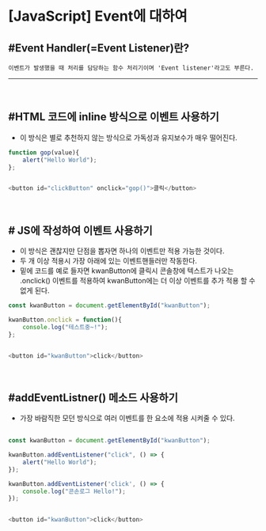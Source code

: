 # [JavaScript] Event에 대하여

## #Event Handler(=Event Listener)란?

    이벤트가 발생했을 때 처리를 담당하는 함수 처리기이며 'Event listener'라고도 부른다.
 ---
<br>

## #HTML 코드에 inline 방식으로 이벤트 사용하기

- 이 방식은 별로 추천하지 않는 방식으로 가독성과 유지보수가 매우 떨어진다.

```javascript
function gop(value){
    alert("Hello World");
};


<button id="clickButton" onclick="gop()">클릭</button>  
```
<br>

## # JS에 작성하여 이벤트 사용하기

- 이 방식은 괜찮지만 단점을 뽑자면 하나의 이벤트만 적용 가능한 것이다.
- 두 개 이상 적용시 가장 아래에 있는 이벤트핸들러만 작동한다.
- 밑에 코드를 예로 들자면 kwanButton에 클릭시 콘솔창에 텍스트가 나오는 .onclick() 이벤트를 적용하여 kwanButton에는 더 이상 이벤트를 추가 적용 할 수 없게 된다.

```javascript   
const kwanButton = document.getElementById("kwanButton");

kwanButton.onclick = function(){
    console.log("테스트중~!");
};


<button id="kwanButton">click</button>
```
<br>

## #addEventListner() 메소드 사용하기

- 가장 바람직한 모던 방식으로 여러 이벤트를 한 요소에 적용 시켜줄 수 있다.

```javascript
    
const kwanButton = document.getElementById("kwanButton");

kwanButton.addEventListener("click", () => {
    alert("Hello World");
});

kwanButton.addEventListener('click', () => {
    console.log("콘손로그 Hello!");
});


<button id="kwanButton">click</button>
```